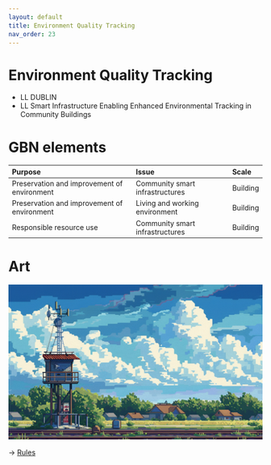 ```yaml
---
layout: default
title: Environment Quality Tracking
nav_order: 23
---
```


# Environment Quality Tracking

* LL DUBLIN
* LL Smart Infrastructure Enabling Enhanced Environmental Tracking in Community Buildings


# GBN elements

| Purpose                                     | Issue                           | Scale    |
|:--------------------------------------------|:--------------------------------|:---------|
| Preservation and improvement of environment | Community smart infrastructures | Building |
| Preservation and improvement of environment | Living and working environment  | Building |
| Responsible resource use                    | Community smart infrastructures | Building |

# Art

![](art/DUB-C-UC5.png)




-> [Rules](rules.md)
